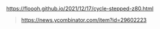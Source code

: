 https://floooh.github.io/2021/12/17/cycle-stepped-z80.html
> https://news.ycombinator.com/item?id=29602223